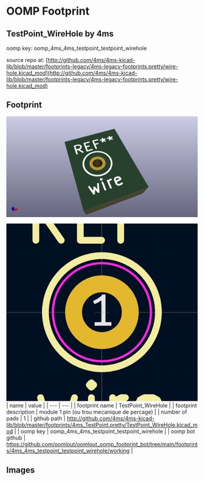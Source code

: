 # OOMP Footprint  
## TestPoint_WireHole  by 4ms  
  
oomp key: oomp_4ms_4ms_testpoint_testpoint_wirehole  
  
source repo at: [http://github.com/4ms/4ms-kicad-lib/blob/master/footprints-legacy/4ms-legacy-footprints.pretty/wire-hole.kicad_mod](http://github.com/4ms/4ms-kicad-lib/blob/master/footprints-legacy/4ms-legacy-footprints.pretty/wire-hole.kicad_mod)  
## Footprint  
  
[![working_kicad_pcb_3d.png](working_kicad_pcb_3d_600.png)](working_kicad_pcb_3d.png)  
  
[![working.png](working_600.png)](working.png)  
| name | value | 
| --- | --- | 
| footprint name | TestPoint_WireHole | 
| footprint description | module 1 pin (ou trou mecanique de percage) | 
| number of pads | 1 | 
| github path | http://github.com/4ms/4ms-kicad-lib/blob/master/footprints/4ms_TestPoint.pretty/TestPoint_WireHole.kicad_mod | 
| oomp key | oomp_4ms_4ms_testpoint_testpoint_wirehole | 
| oomp bot github | https://github.com/oomlout/oomlout_oomp_footprint_bot/tree/main/footprints/4ms_4ms_testpoint_testpoint_wirehole/working | 
## Images  
